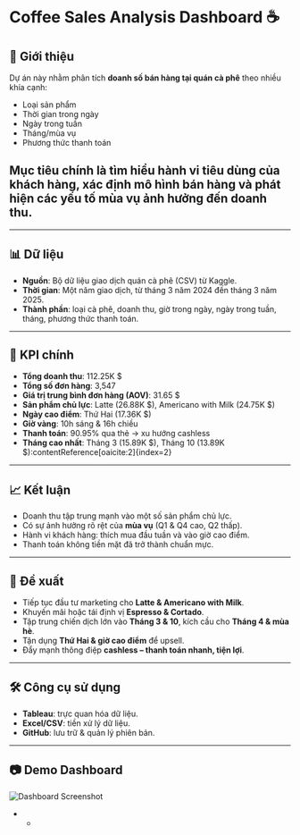 # Coffee Sales Analysis Dashboard ☕

## 📌 Giới thiệu
Dự án này nhằm phân tích **doanh số bán hàng tại quán cà phê** theo nhiều khía cạnh:  
- Loại sản phẩm  
- Thời gian trong ngày  
- Ngày trong tuần  
- Tháng/mùa vụ  
- Phương thức thanh toán  

## Mục tiêu chính là tìm hiểu hành vi tiêu dùng của khách hàng, xác định mô hình bán hàng và phát hiện các yếu tố mùa vụ ảnh hưởng đến doanh thu.

---

## 📊 Dữ liệu
- **Nguồn**: Bộ dữ liệu giao dịch quán cà phê (CSV) từ Kaggle.  
- **Thời gian**: Một năm giao dịch, từ tháng 3 năm 2024 đến tháng 3 năm 2025.  
- **Thành phần**: loại cà phê, doanh thu, giờ trong ngày, ngày trong tuần, tháng, phương thức thanh toán.

---

## 🔑 KPI chính
- **Tổng doanh thu**: 112.25K $  
- **Tổng số đơn hàng**: 3,547  
- **Giá trị trung bình đơn hàng (AOV)**: 31.65 $  
- **Sản phẩm chủ lực**: Latte (26.88K $), Americano with Milk (24.75K $)  
- **Ngày cao điểm**: Thứ Hai (17.36K $)  
- **Giờ vàng**: 10h sáng & 16h chiều  
- **Thanh toán**: 90.95% qua thẻ → xu hướng cashless  
- **Tháng cao nhất**: Tháng 3 (15.89K $), Tháng 10 (13.89K $):contentReference[oaicite:2]{index=2}

---

## 📈 Kết luận
- Doanh thu tập trung mạnh vào một số sản phẩm chủ lực.  
- Có sự ảnh hưởng rõ rệt của **mùa vụ** (Q1 & Q4 cao, Q2 thấp).  
- Hành vi khách hàng: thích mua đầu tuần và vào giờ cao điểm.  
- Thanh toán không tiền mặt đã trở thành chuẩn mực.  

---

## 🚀 Đề xuất
- Tiếp tục đầu tư marketing cho **Latte & Americano with Milk**.  
- Khuyến mãi hoặc tái định vị **Espresso & Cortado**.  
- Tập trung chiến dịch lớn vào **Tháng 3 & 10**, kích cầu cho **Tháng 4 & mùa hè**.  
- Tận dụng **Thứ Hai & giờ cao điểm** để upsell.  
- Đẩy mạnh thông điệp **cashless – thanh toán nhanh, tiện lợi**.  

---

## 🛠️ Công cụ sử dụng
- **Tableau**: trực quan hóa dữ liệu.  
- **Excel/CSV**: tiền xử lý dữ liệu.  
- **GitHub**: lưu trữ & quản lý phiên bản.  

---

## 📷 Demo Dashboard
![Dashboard Screenshot]()


* *  
